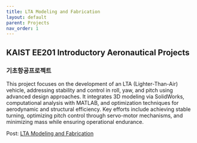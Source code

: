 ```yaml
---
title: LTA Modeling and Fabrication
layout: default
parent: Projects
nav_order: 1
---
```


## KAIST EE201 Introductory Aeronautical Projects
### 기초항공프로젝트  

This project focuses on the development of an LTA (Lighter-Than-Air) vehicle, addressing stability and control in roll, yaw, and pitch using advanced design approaches. It integrates 3D modeling via SolidWorks, computational analysis with MATLAB, and optimization techniques for aerodynamic and structural efficiency. Key efforts include achieving stable turning, optimizing pitch control through servo-motor mechanisms, and minimizing mass while ensuring operational endurance.  

Post: [LTA Modeling and Fabrication](https://github.com/seoyoonkims/seoyoonkims.github.io/blob/main/docs/pdf/https://github.com/seoyoonkims/seoyoonkims.github.io/blob/main/docs/pdf/Individual%20Design%20Report_20210097_%EA%B9%80%EC%84%9C%EC%9C%A4.pdf)  
